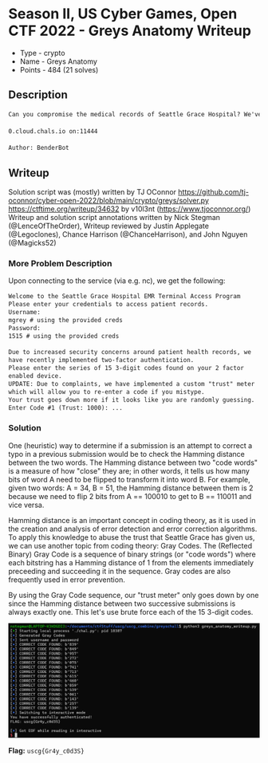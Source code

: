 # Season II, US Cyber Games, Open CTF 2022 - Greys Anatomy Writeup
- Type - crypto
- Name - Greys Anatomy
- Points - 484 (21 solves)

## Description
```markdown
Can you compromise the medical records of Seattle Grace Hospital? We've obtained a set of credentials (mgrey/1515) but haven't figured out how to bypass the second factor authentication.

0.cloud.chals.io on:11444

Author: BenderBot
```

## Writeup

Solution script was (mostly) written by TJ OConnor
https://github.com/tj-oconnor/cyber-open-2022/blob/main/crypto/greys/solver.py
https://ctftime.org/writeup/34632 by v10l3nt (https://www.tjoconnor.org/)
Writeup and solution script annotations written by Nick Stegman (@LenceOfTheOrder), 
Writeup reviewed by Justin Applegate (@Legoclones), Chance Harrison (@ChanceHarrison), and John Nguyen (@Magicks52)

### More Problem Description
Upon connecting to the service (via e.g. nc), we get the following:
```
Welcome to the Seattle Grace Hospital EMR Terminal Access Program
Please enter your credentials to access patient records.
Username:
mgrey # using the provided creds
Password:
1515 # using the provided creds

Due to increased security concerns around patient health records, we have recently implemented two-factor authentication.
Please enter the series of 15 3-digit codes found on your 2 factor enabled device.
UPDATE: Due to complaints, we have implemented a custom "trust" meter which will allow you to re-enter a code if you mistype.
Your trust goes down more if it looks like you are randomly guessing.
Enter Code #1 (Trust: 1000): ...
```

### Solution

One (heuristic) way to determine if a submission is an attempt to correct a typo in a previous submission would be to check the Hamming distance between the two words. The Hamming distance between two "code words" is a measure of how "close" they are; in other words, it tells us how many bits of word A need to be flipped to transform it into word B. For example, given two words: A = 34, B = 51, the Hamming distance between them is 2 because we need to flip 2 bits from A == 100010 to get to B == 110011 and vice versa.

Hamming distance is an important concept in coding theory, as it is used in the creation and analysis of error detection and error correction algorithms. To apply this knowledge to abuse the trust that Seattle Grace has given us, we can use another topic from coding theory: Gray Codes. The (Reflected Binary) Gray Code is a sequence of binary strings (or "code words") where each bitstring has a Hamming distance of 1 from the elements immediately preceeding and succeeding it in the sequence. Gray codes are also frequently used in error prevention.

By using the Gray Code sequence, our "trust meter" only goes down by one since the Hamming distance between two successive submissions is always exactly one. This let's use brute force each of the 15 3-digit codes.

<p float="left" align="middle">
  <img src="greys_anatomy_solve.png" />
</p>

**Flag:** `uscg{Gr4y_c0d3S}`